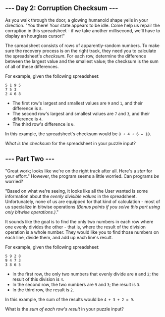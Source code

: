 \-\-\- Day 2: Corruption Checksum ---
-------------------------------------

As you walk through the door, a glowing humanoid shape yells in your direction. "You there! Your state appears to be idle. Come help us repair the corruption in this spreadsheet - if we take another millisecond, we'll have to display an hourglass cursor!"

The spreadsheet consists of rows of apparently-random numbers. To make sure the recovery process is on the right track, they need you to calculate the spreadsheet's _checksum_. For each row, determine the difference between the largest value and the smallest value; the checksum is the sum of all of these differences.

For example, given the following spreadsheet:

    5 1 9 5
    7 5 3
    2 4 6 8

*   The first row's largest and smallest values are `9` and `1`, and their difference is `8`.
*   The second row's largest and smallest values are `7` and `3`, and their difference is `4`.
*   The third row's difference is `6`.

In this example, the spreadsheet's checksum would be `8 + 4 + 6 = 18`.

_What is the checksum_ for the spreadsheet in your puzzle input?

\-\-\- Part Two ---
-------------------

"Great work; looks like we're on the right track after all. Here's a _star_ for your effort." However, the program seems a little worried. Can programs _be_ worried?

"Based on what we're seeing, it looks like all the User wanted is some information about the _evenly divisible values_ in the spreadsheet. Unfortunately, none of us are equipped for that kind of calculation - most of us specialize in bitwise operations _(Bonus points if you solve this part using only bitwise operations.)_."

It sounds like the goal is to find the only two numbers in each row where one evenly divides the other - that is, where the result of the division operation is a whole number. They would like you to find those numbers on each line, divide them, and add up each line's result.

For example, given the following spreadsheet:

    5 9 2 8
    9 4 7 3
    3 8 6 5

*   In the first row, the only two numbers that evenly divide are `8` and `2`; the result of this division is `4`.
*   In the second row, the two numbers are `9` and `3`; the result is `3`.
*   In the third row, the result is `2`.

In this example, the sum of the results would be `4 + 3 + 2 = 9`.

What is the _sum of each row's result_ in your puzzle input?